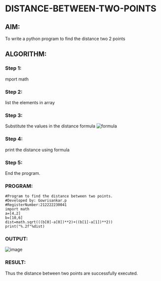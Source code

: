 # DISTANCE-BETWEEN-TWO-POINTS

## AIM:
To write a python program to find the distance two 2 points
## ALGORITHM:
### Step 1: 
mport math
### Step 2: 
list the elements in array
### Step 3: 
Substitute the values in the distance formula  ![formula](/formula.JPG)
### Step 4: 
print the distance using formula
### Step 5: 
End the program.
### PROGRAM:
```
#Program to find the distance between two points.
#Developed by: Gowrisankar.p
#RegisterNumber:212222230041
import math
a=[4,2]
b=[10,6]
dist=math.sqrt(((b[0]-a[0])**2)+((b[1]-a[1])**2))
print("%.2f"%dist)
```
### OUTPUT:
![image](https://github.com/gowrisankarponnusamy/DISTANCE-BETWEEN-TWO-POINTS/assets/119393123/0f32fcad-ccf2-4ae3-ae79-6fb2f5d6d2ac)
### RESULT:
Thus the distance between two points are successfully executed.

